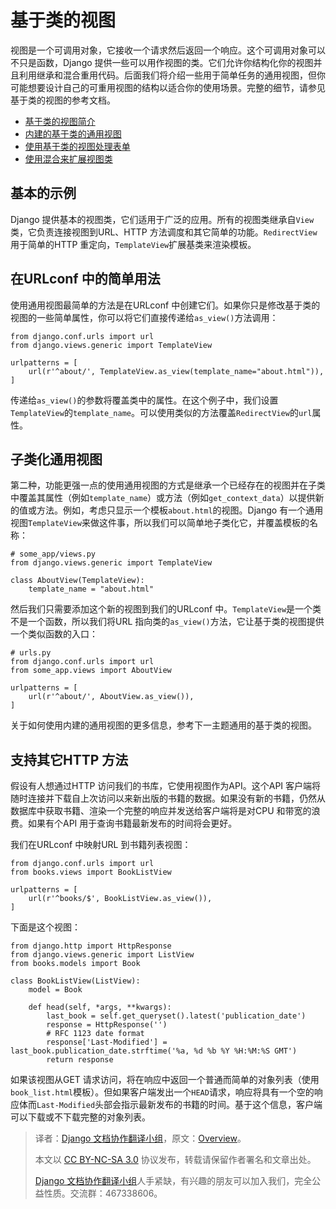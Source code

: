# 基于类的视图 #

视图是一个可调用对象，它接收一个请求然后返回一个响应。这个可调用对象可以不只是函数，Django 提供一些可以用作视图的类。它们允许你结构化你的视图并且利用继承和混合重用代码。后面我们将介绍一些用于简单任务的通用视图，但你可能想要设计自己的可重用视图的结构以适合你的使用场景。完整的细节，请参见基于类的视图的参考文档。

+ [基于类的视图简介](http://python.usyiyi.cn/django/topics/class-based-views/intro.html)
+ [内建的基于类的通用视图](http://python.usyiyi.cn/django/topics/class-based-views/generic-display.html)
+ [使用基于类的视图处理表单](http://python.usyiyi.cn/django/topics/class-based-views/generic-editing.html)
+ [使用混合来扩展视图类](http://python.usyiyi.cn/django/topics/class-based-views/mixins.html)

## 基本的示例 ##

Django 提供基本的视图类，它们适用于广泛的应用。所有的视图类继承自`View`类，它负责连接视图到URL、HTTP 方法调度和其它简单的功能。`RedirectView`用于简单的HTTP 重定向，`TemplateView`扩展基类来渲染模板。

## 在URLconf 中的简单用法 ##

使用通用视图最简单的方法是在URLconf 中创建它们。如果你只是修改基于类的视图的一些简单属性，你可以将它们直接传递给`as_view()`方法调用：

```
from django.conf.urls import url
from django.views.generic import TemplateView

urlpatterns = [
    url(r'^about/', TemplateView.as_view(template_name="about.html")),
]
```

传递给`as_view()`的参数将覆盖类中的属性。在这个例子中，我们设置`TemplateView`的`template_name`。可以使用类似的方法覆盖`RedirectView`的`url`属性。

## 子类化通用视图 ##

第二种，功能更强一点的使用通用视图的方式是继承一个已经存在的视图并在子类中覆盖其属性（例如`template_name`）或方法（例如`get_context_data`）以提供新的值或方法。例如，考虑只显示一个模板`about.html`的视图。Django 有一个通用视图`TemplateView`来做这件事，所以我们可以简单地子类化它，并覆盖模板的名称：

```
# some_app/views.py
from django.views.generic import TemplateView

class AboutView(TemplateView):
    template_name = "about.html"
```

然后我们只需要添加这个新的视图到我们的URLconf 中。`TemplateView`是一个类不是一个函数，所以我们将URL 指向类的`as_view()`方法，它让基于类的视图提供一个类似函数的入口：

```
# urls.py
from django.conf.urls import url
from some_app.views import AboutView

urlpatterns = [
    url(r'^about/', AboutView.as_view()),
]
```

关于如何使用内建的通用视图的更多信息，参考下一主题通用的基于类的视图。

## 支持其它HTTP 方法 ##

假设有人想通过HTTP 访问我们的书库，它使用视图作为API。这个API 客户端将随时连接并下载自上次访问以来新出版的书籍的数据。如果没有新的书籍，仍然从数据库中获取书籍、渲染一个完整的响应并发送给客户端将是对CPU 和带宽的浪费。如果有个API 用于查询书籍最新发布的时间将会更好。

我们在URLconf 中映射URL 到书籍列表视图：

```
from django.conf.urls import url
from books.views import BookListView

urlpatterns = [
    url(r'^books/$', BookListView.as_view()),
]
```

下面是这个视图：

```
from django.http import HttpResponse
from django.views.generic import ListView
from books.models import Book

class BookListView(ListView):
    model = Book

    def head(self, *args, **kwargs):
        last_book = self.get_queryset().latest('publication_date')
        response = HttpResponse('')
        # RFC 1123 date format
        response['Last-Modified'] = last_book.publication_date.strftime('%a, %d %b %Y %H:%M:%S GMT')
        return response
```

如果该视图从GET 请求访问，将在响应中返回一个普通而简单的对象列表（使用`book_list.html`模板）。但如果客户端发出一个`HEAD`请求，响应将具有一个空的响应体而`Last-Modified`头部会指示最新发布的书籍的时间。基于这个信息，客户端可以下载或不下载完整的对象列表。

> 译者：[Django 文档协作翻译小组](http://python.usyiyi.cn/django/index.html)，原文：[Overview](https://docs.djangoproject.com/en/1.8/topics/class-based-views/)。
>
> 本文以 [CC BY-NC-SA 3.0](http://creativecommons.org/licenses/by-nc-sa/3.0/cn/) 协议发布，转载请保留作者署名和文章出处。
>
> [Django 文档协作翻译小组](http://python.usyiyi.cn/django/index.html)人手紧缺，有兴趣的朋友可以加入我们，完全公益性质。交流群：467338606。
